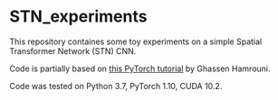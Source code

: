 # STN_experiments
This repository containes some toy experiments on a simple Spatial Transformer Network (STN) CNN.

Code is partially based on [this PyTorch tutorial](https://pytorch.org/tutorials/intermediate/spatial_transformer_tutorial.html) by Ghassen Hamrouni.

Code was tested on Python 3.7, PyTorch 1.10, CUDA 10.2.